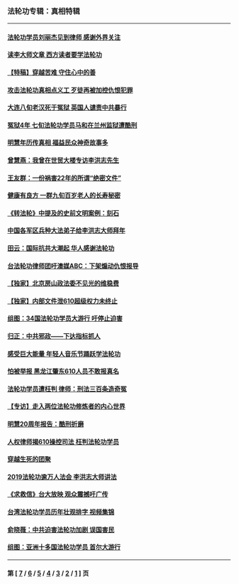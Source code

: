### 法轮功专辑：真相特辑
---
#### [法轮功学员刘丽杰见到律师 感谢外界关注](../../pages/nf4389/n13927012.md?04040430) 
#### [读李大师文章 西方读者要学法轮功](../../pages/nf4389/n13925142.md?04040430) 
#### [【特稿】穿越苦难 守住心中的善](../../pages/nf4389/n13784979.md?04040430) 
#### [攻击法轮功真相点义工 歹徒再被加控仇恨犯罪](../../pages/nf4389/n13601019.md?04040430) 
#### [大连八旬老汉死于冤狱 英国人谴责中共暴行](../../pages/nf4389/n13480118.md?04040430) 
#### [冤狱4年 七旬法轮功学员马和在兰州监狱遭酷刑](../../pages/nf4389/n13304688.md?04040430) 
#### [明慧年历传真相 福益民众神奇故事多](../../pages/nf4389/n13294545.md?04040430) 
#### [曾慧燕：我曾在世贸大楼专访李洪志先生](../../pages/nf4389/n12898729.md?04040430) 
#### [王友群：一份祸害22年的所谓“绝密文件”](../../pages/nf4389/n12871750.md?04040430) 
#### [健康有良方 一群九旬百岁老人的长寿秘密](../../pages/nf4389/n12847475.md?04040430) 
#### [《转法轮》中提及的史前文明案例：刻石](../../pages/nf4389/n12758577.md?04040430) 
#### [中国各军区兵种大法弟子给李洪志大师拜年](../../pages/nf4389/n12750047.md?04040430) 
#### [田云：国际抗共大潮起 华人感谢法轮功](../../pages/nf4389/n12357708.md?04040430) 
#### [台法轮功律师团吁澳媒ABC：下架煽动仇恨报导](../../pages/nf4389/n12279917.md?04040430) 
#### [【独家】北京房山政法委不见光的维稳费](../../pages/nf4389/n12031979.md?04040430) 
#### [【独家】内部文件泄610超级权力未终止](../../pages/nf4389/n12023895.md?04040430) 
#### [组图：34国法轮功学员大游行 吁停止迫害](../../pages/nf4389/n11492658.md?04040430) 
#### [归正：中共邪政——下达指标抓人](../../pages/nf4389/n11474770.md?04040430) 
#### [感受巨大能量 年轻人音乐节踊跃学法轮功](../../pages/nf4389/n11441981.md?04040430) 
#### [怕被举报 黑龙江肇东610人员不敢报真名](../../pages/nf4389/n11436499.md?04040430) 
#### [法轮功学员遭枉判 律师：刑法三百条造奇冤](../../pages/nf4389/n11433943.md?04040430) 
#### [【专访】走入两位法轮功修炼者的内心世界](../../pages/nf4389/n11415623.md?04040430) 
#### [明慧20周年报告：酷刑折磨](../../pages/nf4389/n11387954.md?04040430) 
#### [人权律师揭610操控司法 枉判法轮功学员](../../pages/nf4389/n11313370.md?04040430) 
#### [穿越生死的团聚](../../pages/nf4389/n11258922.md?04040430) 
#### [2019法轮功逾万人法会 李洪志大师讲法](../../pages/nf4389/n11265303.md?04040430) 
#### [《求救信》台大放映 观众震撼吁广传](../../pages/nf4389/n10922251.md?04040430) 
#### [台湾法轮功学员历年壮观排字 视频集锦](../../pages/nf4389/n10878789.md?04040430) 
#### [俞晓薇：中共迫害法轮功加剧 误国害民](../../pages/nf4389/n10859260.md?04040430) 
#### [组图：亚洲十多国法轮功学员 首尔大游行](../../pages/nf4389/n10781149.md?04040430) 

---
#### 第 [ [7](./7.md?04040430) / [6](./6.md?04040430) / [5](./5.md?04040430) / [4](./4.md?04040430) / [3](./3.md?04040430) / [2](./2.md?04040430) / [1](./1.md?04040430) ] 页
